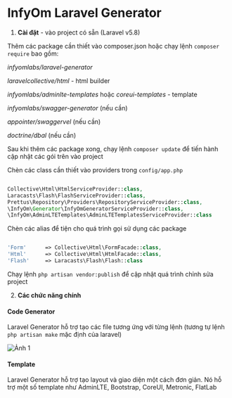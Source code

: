 # InfyOm Laravel Generator

1. **Cài đặt** - vào project có sẵn (Laravel v5.8)

Thêm các package cần thiết vào composer.json hoặc chạy lệnh `composer require` bao gồm:

   *infyomlabs/laravel-generator*
   
   *laravelcollective/html* - html builder
   
   *infyomlabs/adminlte-templates* hoặc *coreui-templates* - template
   
   *infyomlabs/swagger-generator* (nếu cần)
   
   *appointer/swaggervel* (nếu cần)
   
   *doctrine/dbal* (nếu cần)

Sau khi thêm các package xong, chạy lệnh `composer update` để tiến hành cập nhật các gói trên vào project

Chèn các class cần thiết vào providers trong `config/app.php`

``` php

Collective\Html\HtmlServiceProvider::class,
Laracasts\Flash\FlashServiceProvider::class,
Prettus\Repository\Providers\RepositoryServiceProvider::class,
\InfyOm\Generator\InfyOmGeneratorServiceProvider::class,
\InfyOm\AdminLTETemplates\AdminLTETemplatesServiceProvider::class

```

Chèn các alias để tiện cho quá trình gọi sử dụng các package

``` php

'Form'      => Collective\Html\FormFacade::class,
'Html'      => Collective\Html\HtmlFacade::class,
'Flash'     => Laracasts\Flash\Flash::class

```

Chạy lệnh `php artisan vendor:publish` để cập nhật quá trình chỉnh sửa project

2. **Các chức năng chính**

#### Code Generator

Laravel Generator hỗ trợ tạo các file tương ứng với từng lệnh (tương tự lệnh `php artisan make` mặc định của laravel)

![Ảnh 1](https://images.viblo.asia/ae9cf0fd-0eef-4178-8ad5-39ff9b212abf.png)

#### Template

Laravel Generator hỗ trợ tạo layout và giao diện một cách đơn giản. Nó hỗ trợ một số template như AdminLTE, Bootstrap, CoreUI, Metronic, FlatLab
